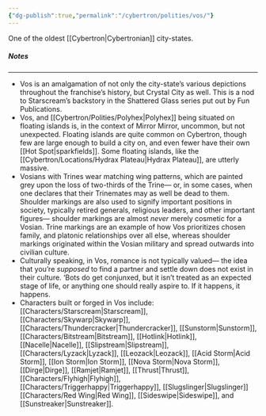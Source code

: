 ```yaml
---
{"dg-publish":true,"permalink":"/cybertron/polities/vos/"}
---
```

  
One of the oldest [[Cybertron\|Cybertronian]] city-states. 
##### Notes
--- 
- Vos is an amalgamation of not only the city-state’s various depictions throughout the franchise’s history, but Crystal City as well. This is a nod to Starscream’s backstory in the Shattered Glass series put out by Fun Publications. 
- Vos, and [[Cybertron/Polities/Polyhex\|Polyhex]] being situated on floating islands is, in the context of Mirror Mirror, uncommon, but not unexpected. Floating islands are quite common on Cybertron, though few are large enough to build a city on, and even fewer have their own [[Hot Spot\|sparkfields]]. Some floating islands, like the [[Cybertron/Locations/Hydrax Plateau\|Hydrax Plateau]], are utterly massive. 
- Vosians with Trines wear matching wing patterns, which are painted grey upon the loss of two-thirds of the Trine— or, in some cases, when one declares that their Trinemates may as well be dead to them. Shoulder markings are also used to signify important positions in society, typically retired generals, religious leaders, and other important figures— shoulder markings are almost _never_ merely cosmetic for a Vosian. Trine markings are an example of how Vos prioritizes chosen family, and platonic relationships over all else, whereas shoulder markings originated within the Vosian military and spread outwards into civilian culture.
- Culturally speaking, in Vos, romance is not typically valued— the idea that you’re _supposed_ to find a partner and settle down does not exist in their culture. ‘Bots do get conjunxed, but it isn’t treated as an expected stage of life, or anything one should really aspire to. If it happens, it happens. 
- Characters built or forged in Vos include: [[Characters/Starscream\|Starscream]], [[Characters/Skywarp\|Skywarp]], [[Characters/Thundercracker\|Thundercracker]], [[Sunstorm\|Sunstorm]], [[Characters/Bitstream\|Bitstream]], [[Hotlink\|Hotlink]], [[Nacelle\|Nacelle]], [[Slipstream\|Slipstream]], [[Characters/Lyzack\|Lyzack]], [[Leozack\|Leozack]], [[Acid Storm\|Acid Storm]], [[Ion Storm\|Ion Storm]], [[Nova Storm\|Nova Storm]], [[Dirge\|Dirge]], [[Ramjet\|Ramjet]], [[Thrust\|Thrust]], [[Characters/Flyhigh\|Flyhigh]], [[Characters/Triggerhappy\|Triggerhappy]], [[Slugslinger\|Slugslinger]] [[Characters/Red Wing\|Red Wing]], [[Sideswipe\|Sideswipe]], and [[Sunstreaker\|Sunstreaker]].